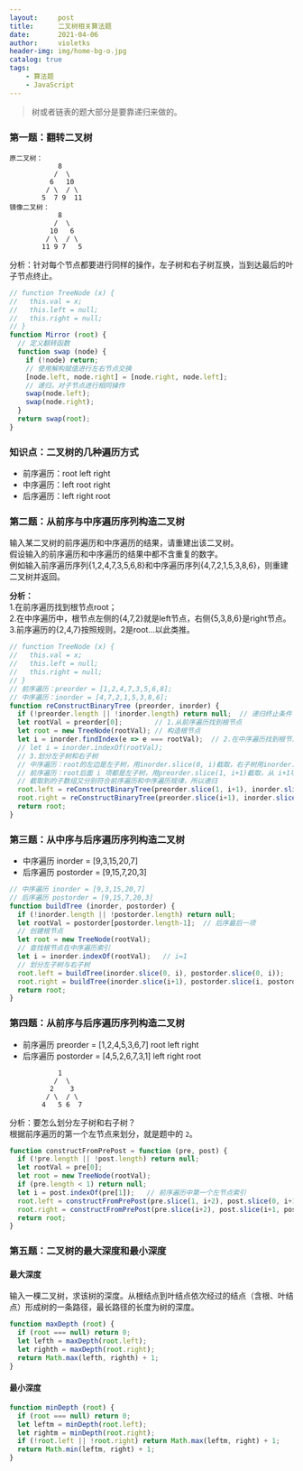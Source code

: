 ```yaml
---
layout:     post
title:      二叉树相关算法题
date:       2021-04-06
author:     violetks
header-img: img/home-bg-o.jpg
catalog: true
tags:
    - 算法题
    - JavaScript
---
```


> 树或者链表的题大部分是要靠递归来做的。

### 第一题：翻转二叉树
```
原二叉树：
    	    8
    	   /  \
    	  6   10
    	 / \  / \
    	5  7 9  11
镜像二叉树：
    	    8
    	   /  \
    	  10   6
    	 / \  / \
    	11 9 7   5
```

分析：针对每个节点都要进行同样的操作，左子树和右子树互换，当到达最后的叶子节点终止。<br>
```javascript
// function TreeNode (x) {
//   this.val = x;
//   this.left = null;
//   this.right = null;
// }
function Mirror (root) {
  // 定义翻转函数
  function swap (node) {
    if (!node) return;
    // 使用解构赋值进行左右节点交换
    [node.left, node.right] = [node.right, node.left];
    // 递归，对子节点进行相同操作
    swap(node.left);
    swap(node.right);
  }
  return swap(root);
}
```

### 知识点：二叉树的几种遍历方式
- 前序遍历：root left right
- 中序遍历：left root right
- 后序遍历：left right root

### 第二题：从前序与中序遍历序列构造二叉树
输入某二叉树的前序遍历和中序遍历的结果，请重建出该二叉树。<br>
假设输入的前序遍历和中序遍历的结果中都不含重复的数字。<br>
例如输入前序遍历序列{1,2,4,7,3,5,6,8}和中序遍历序列{4,7,2,1,5,3,8,6}，则重建二叉树并返回。<br>

**分析：**<br>
1.在前序遍历找到根节点root；<br>
2.在中序遍历中，根节点左侧的{4,7,2}就是left节点，右侧{5,3,8,6}是right节点。<br>
3.前序遍历的{2,4,7}按照规则，2是root...以此类推。

```javascript
// function TreeNode (x) {
//   this.val = x;
//   this.left = null;
//   this.right = null;
// }
// 前序遍历：preorder = [1,2,4,7,3,5,6,8];
// 中序遍历：inorder = [4,7,2,1,5,3,8,6];
function reConstructBinaryTree (preorder, inorder) {
  if (!preorder.length || !inorder.length) return null;  // 递归终止条件
  let rootVal = preorder[0];        // 1.从前序遍历找到根节点
  let root = new TreeNode(rootVal); // 构造根节点
  let i = inorder.findIndex(e => e === rootVal);  // 2.在中序遍历找到根节点的索引
  // let i = inorder.indexOf(rootVal);
  // 3.划分左子树和右子树
  // 中序遍历：root的左边是左子树，用inorder.slice(0, i)截取，右子树用inorder.slice(i+1)截取。
  // 前序遍历：root后面 i 项都是左子树，用preorder.slice(1, i+1)截取，从 i+1项都是右子树，用preorder.slice(i+1)截取。
  // 截取到的子数组又分别符合前序遍历和中序遍历规律，所以递归
  root.left = reConstructBinaryTree(preorder.slice(1, i+1), inorder.slice(0, i));
  root.right = reConstructBinaryTree(preorder.slice(i+1), inorder.slice(i+1));
  return root;
}
```

### 第三题：从中序与后序遍历序列构造二叉树
- 中序遍历 inorder = [9,3,15,20,7]
- 后序遍历 postorder = [9,15,7,20,3]

```javascript
// 中序遍历 inorder = [9,3,15,20,7]
// 后序遍历 postorder = [9,15,7,20,3]
function buildTree (inorder, postorder) {
  if (!inorder.length || !postorder.length) return null;
  let rootVal = postorder[postorder.length-1];  // 后序最后一项
  // 创建根节点
  let root = new TreeNode(rootVal);
  // 查找根节点在中序遍历索引
  let i = inorder.indexOf(rootVal);   // i=1
  // 划分左子树与右子树
  root.left = buildTree(inorder.slice(0, i), postorder.slice(0, i));
  root.right = buildTree(inorder.slice(i+1), postorder.slice(i, postorder.length-1));
  return root;
}
```

### 第四题：从前序与后序遍历序列构造二叉树
- 前序遍历 preorder = [1,2,4,5,3,6,7]   root left right
- 后序遍历 postorder = [4,5,2,6,7,3,1]  left right root

```
    	    1
    	   /  \
    	  2    3
    	 / \  / \
    	4   5 6  7
```

分析：要怎么划分左子树和右子树？<br>
根据前序遍历的第一个左节点来划分，就是题中的 `2`。<br>
```javascript
function constructFromPrePost = function (pre, post) {
  if (!pre.length || !post.length) return null;
  let rootVal = pre[0];
  let root = new TreeNode(rootVal);
  if (pre.length < 1) return null;
  let i = post.indexOf(pre[1]);   // 前序遍历中第一个左节点索引
  root.left = constructFromPrePost(pre.slice(1, i+2), post.slice(0, i+1));
  root.right = constructFromPrePost(pre.slice(i+2), post.slice(i+1, post.length-1));
  return root;
}
```

### 第五题：二叉树的最大深度和最小深度

#### 最大深度
输入一棵二叉树，求该树的深度。从根结点到叶结点依次经过的结点（含根、叶结点）形成树的一条路径，最长路径的长度为树的深度。<br>
```javascript
function maxDepth (root) {
  if (root === null) return 0;
  let lefth = maxDepth(root.left);
  let righth = maxDepth(root.right);
  return Math.max(lefth, righth) + 1;
}
```

#### 最小深度
```javascript
function minDepth (root) {
  if (root === null) return 0;
  let leftm = minDepth(root.left);
  let rightm = minDepth(root.right);
  if (!root.left || !root.right) return Math.max(leftm, right) + 1;
  return Math.min(leftm, right) + 1;
}
```